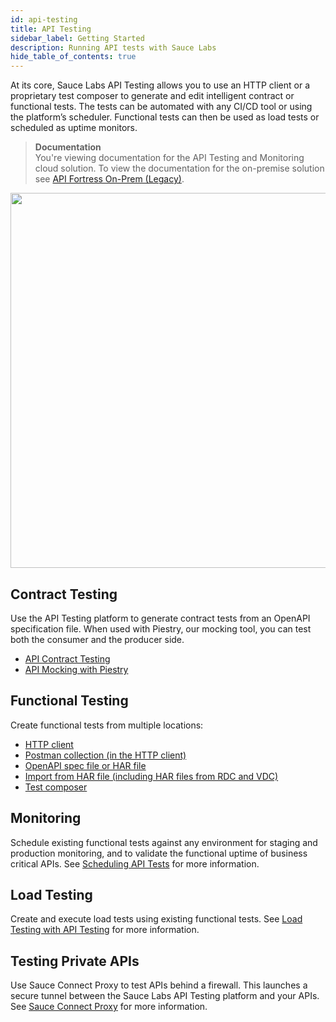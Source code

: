```yaml
---
id: api-testing
title: API Testing
sidebar_label: Getting Started
description: Running API tests with Sauce Labs
hide_table_of_contents: true
---
```


At its core, Sauce Labs API Testing allows you to use an HTTP client or a proprietary test composer to generate and edit intelligent contract or functional tests. The tests can be automated with any CI/CD tool or using the platform’s scheduler. Functional tests can then be used as load tests or scheduled as uptime monitors.

> **Documentation**<br/>You're viewing documentation for the API Testing and Monitoring cloud solution. To view the documentation for the on-premise solution see [API Fortress On-Prem (Legacy)](/api-testing/on-prem/quick-start/).

<img src="/img/api-testing/APITestingGettingStarted-logo_removed.png" width="600"/>
<div className="box-wrapper" markdown="1">

<div className="box box1 card">
<div className="container">
<h2>Contract Testing</h2>
<p>
</p>
<p>
Use the API Testing platform to generate contract tests from an OpenAPI specification file. When used with Piestry, our mocking tool, you can test both the consumer and the producer side.

</p>
<ul>
<li><a href="/api-testing/contract-testing">API Contract Testing</a></li>
<li><a href="/api-testing/mocking">API Mocking with Piestry</a></li>
</ul>
</div>
</div>

<div className="box box2 card">
<div className="container">

<h2>Functional Testing</h2>
<p></p>
<p>
Create functional tests from multiple locations:
<ul>
<li>
<a href="/api-testing/quickstart">HTTP client</a></li>
<li>
<a href="/api-testing/import-postman-collection">Postman collection (in the HTTP client)</a></li>
<li>
<a href="/api-testing/build-from-spec">OpenAPI spec file or HAR file</a>
</li>
<li>
<a href="/api-testing/import-postman-collection/#importing-a-har-file-rdc-and-vdc">Import from HAR file (including HAR files from RDC and VDC)</a>
</li>
<li>
<a href="/api-testing/composer">Test composer</a>
</li>
</ul>
</p>
</div>
</div>

<div className="box box3 card">
<div className="container">

<h2>Monitoring</h2>
<p></p>
<p>
Schedule existing functional tests against any environment for staging and production monitoring, and to validate the functional uptime of business critical APIs. See <a href="/api-testing/schedule-test">Scheduling API Tests</a> for more information.
</p>
</div>
</div>

<div className="box box4 card">
<div className="container">

<h2>Load Testing</h2>
<p></p>
<p>
Create and execute load tests using existing functional tests. See <a href="/api-testing/load-testing/">Load Testing with API Testing</a> for more information.
</p>
</div>
</div>

<div className="box box5 card">
<div className="container">

<h2>Testing Private APIs</h2>
<p></p>
<p>
Use Sauce Connect Proxy to test APIs behind a firewall. This launches a secure tunnel between the Sauce Labs API Testing platform and your APIs. See <a href="/api-testing/sauce-connect/">Sauce Connect Proxy</a> for more information.
</p>
</div>
</div>

</div>
